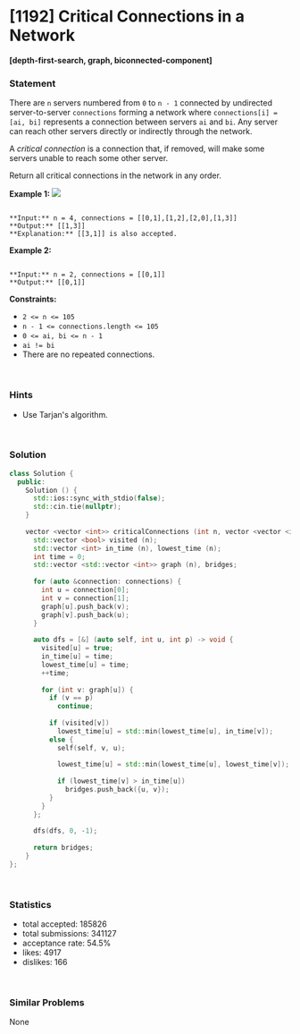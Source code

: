 # [1192] Critical Connections in a Network

**[depth-first-search, graph, biconnected-component]**

### Statement

There are `n` servers numbered from `0` to `n - 1` connected by undirected server-to-server `connections` forming a network where `connections[i] = [ai, bi]` represents a connection between servers `ai` and `bi`. Any server can reach other servers directly or indirectly through the network.

A *critical connection* is a connection that, if removed, will make some servers unable to reach some other server.

Return all critical connections in the network in any order.


**Example 1:**
![](https://assets.leetcode.com/uploads/2019/09/03/1537_ex1_2.png)

```

**Input:** n = 4, connections = [[0,1],[1,2],[2,0],[1,3]]
**Output:** [[1,3]]
**Explanation:** [[3,1]] is also accepted.

```

**Example 2:**

```

**Input:** n = 2, connections = [[0,1]]
**Output:** [[0,1]]

```

**Constraints:**
* `2 <= n <= 105`
* `n - 1 <= connections.length <= 105`
* `0 <= ai, bi <= n - 1`
* `ai != bi`
* There are no repeated connections.


<br>

### Hints

- Use Tarjan's algorithm.

<br>

### Solution

```cpp
class Solution {
  public:
    Solution () {
      std::ios::sync_with_stdio(false);
      std::cin.tie(nullptr);
    }
  
    vector <vector <int>> criticalConnections (int n, vector <vector <int>>& connections) {
      std::vector <bool> visited (n);
      std::vector <int> in_time (n), lowest_time (n);
      int time = 0;
      std::vector <std::vector <int>> graph (n), bridges;
      
      for (auto &connection: connections) {
        int u = connection[0];
        int v = connection[1];
        graph[u].push_back(v);
        graph[v].push_back(u);
      }
      
      auto dfs = [&] (auto self, int u, int p) -> void {
        visited[u] = true;
        in_time[u] = time;
        lowest_time[u] = time;
        ++time;
        
        for (int v: graph[u]) {
          if (v == p)
            continue;
          
          if (visited[v])
            lowest_time[u] = std::min(lowest_time[u], in_time[v]);
          else {
            self(self, v, u);
            
            lowest_time[u] = std::min(lowest_time[u], lowest_time[v]);
            
            if (lowest_time[v] > in_time[u])
              bridges.push_back({u, v});
          }
        }
      };
      
      dfs(dfs, 0, -1);
      
      return bridges;
    }
};
```

<br>

### Statistics

- total accepted: 185826
- total submissions: 341127
- acceptance rate: 54.5%
- likes: 4917
- dislikes: 166

<br>

### Similar Problems

None
